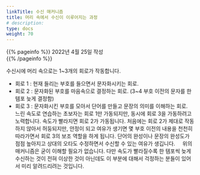 ```yaml
---
linkTitle: 수신 매커니즘
title: 머리 속에서 수신이 이루어지는 과정
# description: 
type: docs
weight: 70
---
```

{{% pageinfo %}}
2022년 4월 25일 작성<br>
{{% /pageinfo %}}

수신시에 머리 속으로는 1~3개의 회로가 작동합니다.
 
* 회로 1 : 현재 들리는 부호를 들으면서 문자화시키는 회로.
* 회로 2 : 문자화된 부호를 마음속으로 결정하는 회로. (3~4 부호 이전의 문자를 한 템포 늦게 결정함)
* 회로 3 : 문자화시킨 부호를 모아서 단어를 만들고 문장의 의미를 이해하는 회로.
 
 
느린 속도로 연습하는 초보자는 회로 1만 가동되지만, 동시에 회로 3을 가동하려고 노력합니다. 속도가 빨라지면 회로 2가 가동됩니다. 처음에는 회로 2가 제대로 작동하지 않아서 허둥되지만, 안정이 되고 여유가 생기면 몇 부호 이전의 내용을 천천히 따라가면서 회로 3의 보조 역할을 하게 됩니다. 단어의 완성이나 문장의 완성도가 점점 높아지고 상대의 오타도 수정하면서 수신할 수 있는 여유가 생깁니다.
 
 
위의 매커니즘은 굳이 이해할 필요가 없습니다. 다만 속도가 빨라질수록 한 템포씩 늦게 수신하는 것이 전혀 이상한 것이 아닌데도 이 부분에 대해서 걱정하는 분들이 있어서 미리 알려드리려는 것입니다.
